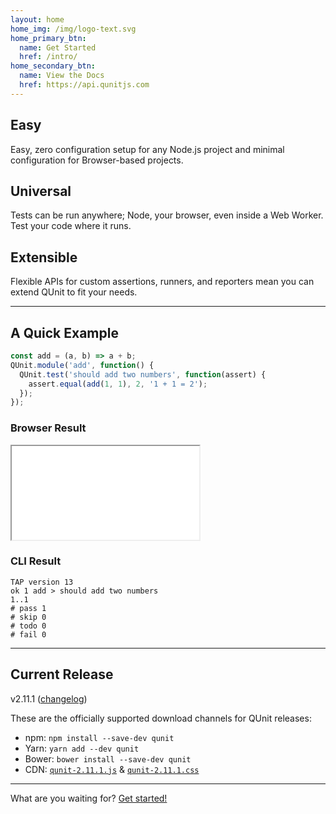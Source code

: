 ```yaml
---
layout: home
home_img: /img/logo-text.svg
home_primary_btn:
  name: Get Started
  href: /intro/
home_secondary_btn:
  name: View the Docs
  href: https://api.qunitjs.com
---
```


<section class="highlights">
  <div class="highlight">
    <h2>Easy</h2>
    <p>Easy, zero configuration setup for any Node.js project and minimal configuration for Browser-based projects.</p>
  </div>

  <div class="highlight">
    <h2>Universal</h2>
    <p>Tests can be run anywhere; Node, your browser, even inside a Web Worker. Test your code where it runs.</p>
  </div>

  <div class="highlight">
    <h2>Extensible</h2>
    <p>Flexible APIs for custom assertions, runners, and reporters mean you can extend QUnit to fit your needs.</p>
  </div>
</section>

---

## A Quick Example

```js
const add = (a, b) => a + b;
QUnit.module('add', function() {
  QUnit.test('should add two numbers', function(assert) {
    assert.equal(add(1, 1), 2, '1 + 1 = 2');
  });
});
```

<div class="example-results" markdown="1">

<div class="example-result" markdown="1">

### Browser Result

<iframe loading="lazy" title="The example test code running in the browser" src="/resources/example-add.html"></iframe>

</div>

<div class="example-result" markdown="1">

### CLI Result

```
TAP version 13
ok 1 add > should add two numbers
1..1
# pass 1
# skip 0
# todo 0
# fail 0
```

</div>

</div>

---

## Current Release

<p class="current-release">v2.11.1 (<a href="https://github.com/qunitjs/qunit/blob/2.11.1/History.md">changelog</a>)</p>

These are the officially supported download channels for QUnit releases:

* npm: `npm install --save-dev qunit`
* Yarn: `yarn add --dev qunit`
* Bower: `bower install --save-dev qunit`
* CDN: [`qunit-2.11.1.js`](https://code.jquery.com/qunit/qunit-2.11.1.js) & [`qunit-2.11.1.css`](https://code.jquery.com/qunit/qunit-2.11.1.css)

---

<p class="cta">What are you waiting for? <a href="{% link intro.md %}" class="button">Get started!</a></p>
